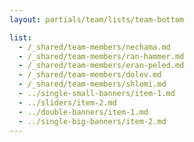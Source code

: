 ```yaml
---
layout: partials/team/lists/team-bottom

list:
  - /_shared/team-members/nechama.md
  - /_shared/team-members/ran-hammer.md
  - /_shared/team-members/eran-peled.md
  - /_shared/team-members/dolev.md
  - /_shared/team-members/shlomi.md
  - ../single-small-banners/item-1.md
  - ../sliders/item-2.md
  - ../double-banners/item-1.md
  - ../single-big-banners/item-2.md
---
```

